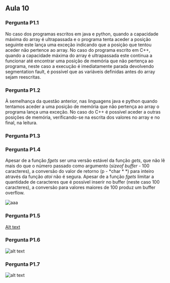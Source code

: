 ## Aula 10

### Pergunta P1.1
No caso dos programas escritos em java e python, quando a capacidade máxima do array é ultrapassada e o programa tenta aceder a posição seguinte este lança uma exceção indicando que a posição que tentou aceder não pertence ao array. No caso do programa escrito em C++, quando a capacidade máxima do array é ultrapassada este continua a funcionar até encontrar uma posição de memória que não pertença ao programa, neste caso a execução é imediatamente parada devolvendo segmentation fault, é possível que as variáveis definidas antes do array sejam reescritas.

### Pergunta P1.2
À semelhança da questão anterior, nas linguagens java e python quando tentamos aceder a uma posição de memória que não pertença ao array o programa lança uma exceção. No caso do C++ é possível aceder a outras posições de memória, verificando-se na escrita dos valores no array e no final, na leitura.

### Pergunta P1.3

### Pergunta P1.4

Apesar de a função *fgets* ser uma versão estável da função *gets*, que não lê mais do que o número passado como argumento (*sizeof buffer* - 100 caracteres), a conversão do valor de retorno (p - *char \* *) para inteiro através da função *atoi* não é segura. Apesar de a função *fgets* limitar a quantidade de caracteres que é possível inserir no buffer (neste caso 100 caracteres), a conversão para valores maiores de 100 produz um buffer overflow.

![aaa](http://github.com/uminho-miei-engseg/1718-G6/edit/master/aula10/images/1-4.png )


### Pergunta P1.5

[Alt text](http://github.com/uminho-miei-engseg/1718-G6/edit/master/aula10/images/1-5.png)


### Pergunta P1.6

![alt text](http://github.com/uminho-miei-engseg/1718-G6/edit/master/aula10/images/1-6.png)

### Pergunta P1.7

![alt text](http://github.com/uminho-miei-engseg/1718-G6/edit/master/aula10/images/1-7.png)
